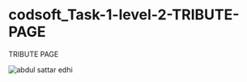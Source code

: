 # codsoft_Task-1-level-2-TRIBUTE-PAGE
TRIBUTE PAGE

![abdul sattar edhi](https://github.com/ozge12r/codsoft_Task-1-level-2-TRIBUTE-PAGE/assets/92094258/542ff0d1-3d19-4e96-8818-160a94e0a068)

